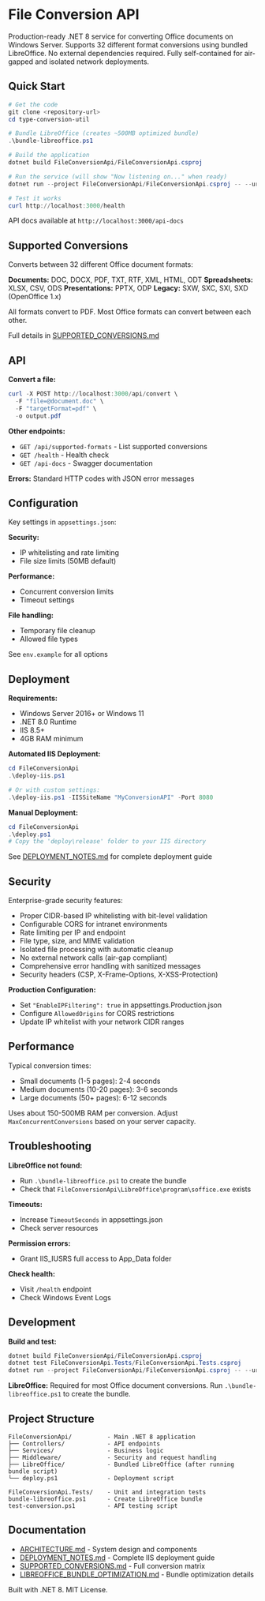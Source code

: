 # File Conversion API

Production-ready .NET 8 service for converting Office documents on Windows Server. Supports 32 different format conversions using bundled LibreOffice. No external dependencies required. Fully self-contained for air-gapped and isolated network deployments.

## Quick Start

```powershell
# Get the code
git clone <repository-url>
cd type-conversion-util

# Bundle LibreOffice (creates ~500MB optimized bundle)
.\bundle-libreoffice.ps1

# Build the application
dotnet build FileConversionApi/FileConversionApi.csproj

# Run the service (will show "Now listening on..." when ready)
dotnet run --project FileConversionApi/FileConversionApi.csproj -- --urls "http://localhost:3000"

# Test it works
curl http://localhost:3000/health
```

API docs available at `http://localhost:3000/api-docs`

## Supported Conversions

Converts between 32 different Office document formats:

**Documents:** DOC, DOCX, PDF, TXT, RTF, XML, HTML, ODT
**Spreadsheets:** XLSX, CSV, ODS
**Presentations:** PPTX, ODP
**Legacy:** SXW, SXC, SXI, SXD (OpenOffice 1.x)

All formats convert to PDF. Most Office formats can convert between each other.

Full details in [SUPPORTED_CONVERSIONS.md](SUPPORTED_CONVERSIONS.md)

## API

**Convert a file:**

```powershell
curl -X POST http://localhost:3000/api/convert \
  -F "file=@document.doc" \
  -F "targetFormat=pdf" \
  -o output.pdf
```

**Other endpoints:**

- `GET /api/supported-formats` - List supported conversions
- `GET /health` - Health check
- `GET /api-docs` - Swagger documentation

**Errors:** Standard HTTP codes with JSON error messages

## Configuration

Key settings in `appsettings.json`:

**Security:**

- IP whitelisting and rate limiting
- File size limits (50MB default)

**Performance:**

- Concurrent conversion limits
- Timeout settings

**File handling:**

- Temporary file cleanup
- Allowed file types

See `env.example` for all options

## Deployment

**Requirements:**

- Windows Server 2016+ or Windows 11
- .NET 8.0 Runtime
- IIS 8.5+
- 4GB RAM minimum

**Automated IIS Deployment:**

```powershell
cd FileConversionApi
.\deploy-iis.ps1

# Or with custom settings:
.\deploy-iis.ps1 -IISSiteName "MyConversionAPI" -Port 8080
```

**Manual Deployment:**

```powershell
cd FileConversionApi
.\deploy.ps1
# Copy the 'deploy\release' folder to your IIS directory
```

See [DEPLOYMENT_NOTES.md](DEPLOYMENT_NOTES.md) for complete deployment guide

## Security

Enterprise-grade security features:

- Proper CIDR-based IP whitelisting with bit-level validation
- Configurable CORS for intranet environments
- Rate limiting per IP and endpoint
- File type, size, and MIME validation
- Isolated file processing with automatic cleanup
- No external network calls (air-gap compliant)
- Comprehensive error handling with sanitized messages
- Security headers (CSP, X-Frame-Options, X-XSS-Protection)

**Production Configuration:**
- Set `"EnableIPFiltering": true` in appsettings.Production.json
- Configure `AllowedOrigins` for CORS restrictions
- Update IP whitelist with your network CIDR ranges

## Performance

Typical conversion times:

- Small documents (1-5 pages): 2-4 seconds
- Medium documents (10-20 pages): 3-6 seconds
- Large documents (50+ pages): 6-12 seconds

Uses about 150-500MB RAM per conversion. Adjust `MaxConcurrentConversions` based on your server capacity.

## Troubleshooting

**LibreOffice not found:**

- Run `.\bundle-libreoffice.ps1` to create the bundle
- Check that `FileConversionApi\LibreOffice\program\soffice.exe` exists

**Timeouts:**

- Increase `TimeoutSeconds` in appsettings.json
- Check server resources

**Permission errors:**

- Grant IIS_IUSRS full access to App_Data folder

**Check health:**

- Visit `/health` endpoint
- Check Windows Event Logs

## Development

**Build and test:**

```powershell
dotnet build FileConversionApi/FileConversionApi.csproj
dotnet test FileConversionApi.Tests/FileConversionApi.Tests.csproj
dotnet run --project FileConversionApi/FileConversionApi.csproj -- --urls "http://localhost:3000"
```

**LibreOffice:** Required for most Office document conversions. Run `.\bundle-libreoffice.ps1` to create the bundle.

## Project Structure

```
FileConversionApi/          - Main .NET 8 application
├── Controllers/            - API endpoints
├── Services/               - Business logic
├── Middleware/             - Security and request handling
├── LibreOffice/            - Bundled LibreOffice (after running bundle script)
└── deploy.ps1              - Deployment script

FileConversionApi.Tests/    - Unit and integration tests
bundle-libreoffice.ps1      - Create LibreOffice bundle
test-conversion.ps1         - API testing script
```

## Documentation

- [ARCHITECTURE.md](ARCHITECTURE.md) - System design and components
- [DEPLOYMENT_NOTES.md](DEPLOYMENT_NOTES.md) - Complete IIS deployment guide
- [SUPPORTED_CONVERSIONS.md](SUPPORTED_CONVERSIONS.md) - Full conversion matrix
- [LIBREOFFICE_BUNDLE_OPTIMIZATION.md](LIBREOFFICE_BUNDLE_OPTIMIZATION.md) - Bundle optimization details

Built with .NET 8. MIT License.
